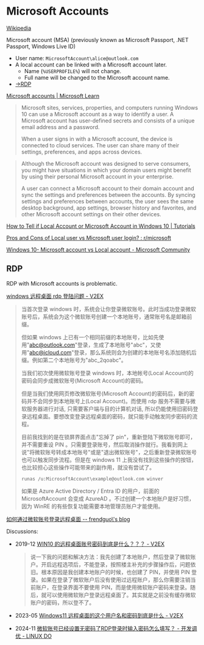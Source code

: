 # Microsoft Accounts
[Wikipedia](https://en.wikipedia.org/wiki/Microsoft_account)

Microsoft account (MSA) (previously known as Microsoft Passport, .NET Passport, Windows Live ID)

- User name: `MicrosoftAccount\alice@outlook.com`
- A local account can be linked with a Microsoft account later.
  - Name (`%USERPROFILE%`) will not change.
  - Full name will be changed to the Microsoft account name.
- [→RDP](#rdp)

[Microsoft accounts | Microsoft Learn](https://learn.microsoft.com/en-us/windows-server/identity/ad-ds/manage/understand-microsoft-accounts)
> Microsoft sites, services, properties, and computers running Windows 10 can use a Microsoft account as a way to identify a user. A Microsoft account has user-defined secrets and consists of a unique email address and a password.
>
> When a user signs in with a Microsoft account, the device is connected to cloud services. The user can share many of their settings, preferences, and apps across devices.

> Although the Microsoft account was designed to serve consumers, you might have situations in which your domain users might benefit by using their personal Microsoft account in your enterprise.
> 
> A user can connect a Microsoft account to their domain account and sync the settings and preferences between the accounts. By syncing settings and preferences between accounts, the user sees the same desktop background, app settings, browser history and favorites, and other Microsoft account settings on their other devices.

[How to Tell if Local Account or Microsoft Account in Windows 10 | Tutorials](https://www.tenforums.com/tutorials/5387-how-tell-if-local-account-microsoft-account-windows-10-a.html)

[Pros and Cons of Local user vs Microsoft user login? : r/microsoft](https://www.reddit.com/r/microsoft/comments/1cb1iti/pros_and_cons_of_local_user_vs_microsoft_user/)

[Windows 10- Microsoft account vs Local account - Microsoft Community](https://answers.microsoft.com/en-us/windows/forum/all/windows-10-microsoft-account-vs-local-account/de1330af-1771-4c5e-9bde-b19bff619e9b)

## RDP
RDP with Microsoft accounts is problematic.

[windows 远程桌面 rdp 登陆问题 - V2EX](https://v2ex.com/t/1061300)
> 当首次登录 windows 时，系统会让你登录微软账号。此时当成功登录微软账号后，系统会为这个微软账号创建一个本地账号，通常账号名是邮箱前缀。
> 
> 但如果 windows 上已有一个相同前缀的本地账号，比如先使用"abc@outlook.com"登录，生成了本地账号"abc"，又使用"abc@icloud.com"登录，那么系统则会为创建的本地账号名添加随机后缀。例如第二个本地账号为"abc_2qoabc"。
> 
> 当我们初次使用微软账号登录 windows 时，本地帐号(Local Account)的密码会同步成微软账号(Microsoft Account)的密码。
> 
> 但是当我们使用网页修改微软账号(Microsoft Account)的密码后，新的密码并不会同步到本地账号上(Local Account)。而使用 rdp 服务不需要与微软服务器进行对话, 只需要客户端与目的计算机对话, 所以仍能使用旧密码登录远程桌面。要想改变登录远程桌面的密码，就只能手动触发同步密码的流程。
> 
> 目前我找到的是在锁屏界面点击"忘掉了 pin"，重新登陆下微软账号即可，并不需要重设 PIN 。只需要登录账号，然后取消操作就行。我看到网上说"将微软账号转成本地账号"或是"退出微软账号"，之后重新登录微软账号也可以触发同步流程。但是在 windows 11 上我没有找到这些操作的按钮，也比较担心这些操作可能带来的副作用，就没有尝试了。
>
> `runas /u:MicrosoftAccount\example@outlook.com winver`
>
> 如果是 Azure Active Directory / Entra ID 的用户，前面的 MicrosoftAccount 会变成 AzureAD 。不过创建一个本地账户是好习惯，因为 WinRE 的有些恢复功能需要本地管理员账户才能使用。

[如何通过微软账号登录远程桌面 -- frendguo\\'s blog](https://frendguo.com/remote-desktop-with-sign-in-microsft-accout/)

Discussions:
- 2019-12 [WIN10 的远程桌面账号密码到底是什么？？？ - V2EX](https://v2ex.com/t/629651)
  
  > 说一下我的问题和解决方法：我先创建了本地账户，然后登录了微软账户。开启远程选项后，不能登录，按照楼主补充的步骤操作后，问题依旧。根本原因是我创建本地账户的时候，也创建了 PIN，并使用 PIN 登录。如果在登录了微软账户后没有使用过远程账户，那么你需要注销当前账户，在登录界面不要使用 PIN，而是使用微软账户密码来登录。随后，就可以使用微软账户登录远程桌面了。其实就是之前没有缓存微软账户的密码，所以登不了。
- 2023-05 [Windows11 远程桌面的这个用户名和密码到底是什么 - V2EX](https://v2ex.com/t/936942)
- 2024-11 [微软账号已经设置无密码了RDP登录时输入密码怎么填写？ - 开发调优 - LINUX DO](https://linux.do/t/topic/262594)
